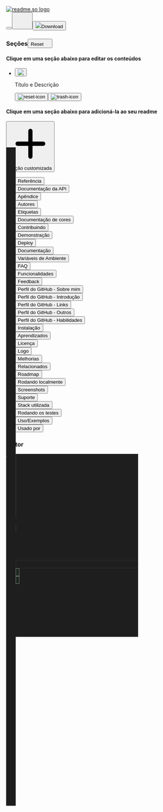<!DOCTYPE html>
<!-- saved from url=(0027)https://readme.so/pt/editor -->
<html lang="pt" class=" "><head><meta http-equiv="Content-Type" content="text/html; charset=UTF-8"><meta name="viewport" content="width=device-width"><title>readme.so</title><meta name="robots" content="index,follow"><meta name="googlebot" content="index,follow"><meta name="description" content="Use readme.so&#39;s markdown editor and templates to easily create a ReadMe for your projects"><meta name="twitter:card" content="summary"><meta name="twitter:creator" content="@katherinecodes"><meta property="og:url" content="https://readme.so/"><meta property="og:type" content="website"><meta property="og:title" content="readme.so"><meta property="og:description" content="Use readme.so&#39;s markdown editor and templates to easily create a ReadMe for your projects"><meta property="og:image" content="https://readme.so/readme.png"><meta property="og:image:alt" content="Og Image Alt"><meta property="og:image:width" content="375"><meta property="og:image:height" content="375"><meta property="og:locale" content="en_US"><meta property="og:site_name" content="readme.so"><meta property="keywords" content="readme, easiest, create, markdown, git, github, gitlab"><meta name="theme_color" content="#10B981"><link rel="icon" href="https://readme.so/favicon.ico"><link rel="apple-touch-icon" href="https://readme.so/icons/icon-96x96.png" sizes="96x96"><link rel="manifest" href="https://readme.so/manifest.json"><link rel="preconnect" href="https://fonts.gstatic.com/"><link href="./Readme_files/css2" rel="stylesheet" data-optimized-fonts="true"><script data-name="BMC-Widget" data-cfasync="false" src="./Readme_files/widget.prod.min.js.baixados" data-id="katherinecodes" data-description="Support me on Buy me a coffee!" data-message="" data-color="#FFDD00" data-position="Right" data-x_margin="18" data-y_margin="18"></script><meta name="next-head-count" content="26"><link rel="preload" href="./Readme_files/4a32bf1cf9c9b8b82adf.css" as="style"><link rel="stylesheet" href="./Readme_files/4a32bf1cf9c9b8b82adf.css" data-n-g=""><noscript data-n-css=""></noscript><script defer="" nomodule="" src="./Readme_files/polyfills-a40ef1678bae11e696dba45124eadd70.js.baixados"></script><script src="./Readme_files/webpack-ebc1b47f59cee5bd8f0c.js.baixados" defer=""></script><script src="./Readme_files/framework-2191d16384373197bc0a.js.baixados" defer=""></script><script src="./Readme_files/main-8e8f2a2e7e8a35d50ead.js.baixados" defer=""></script><script src="./Readme_files/_app-93e10cfef9decaa84aa3.js.baixados" defer=""></script><script src="./Readme_files/index-6c72ee565f5c8e2fda1d.js.baixados" defer=""></script><script src="./Readme_files/_buildManifest.js.baixados" defer=""></script><script src="./Readme_files/_ssgManifest.js.baixados" defer=""></script><style id="__jsx-3962524832">#nprogress{pointer-events:none;}#nprogress .bar{background:#10b981;position:fixed;z-index:9999;top:0;left:0;width:100%;height:4px;}#nprogress .peg{display:block;position:absolute;right:0px;width:100px;height:100%;box-shadow:0 0 10px #10b981,0 0 5px #10b981;opacity:1;-webkit-transform:rotate(3deg) translate(0px,-4px);-ms-transform:rotate(3deg) translate(0px,-4px);-webkit-transform:rotate(3deg) translate(0px,-4px);-ms-transform:rotate(3deg) translate(0px,-4px);transform:rotate(3deg) translate(0px,-4px);}#nprogress .spinner{display:block;position:fixed;z-index:1031;top:15px;right:15px;}#nprogress .spinner-icon{width:18px;height:18px;box-sizing:border-box;border:solid 2px transparent;border-top-color:#10b981;border-left-color:#10b981;border-radius:50%;-webkit-animation:nprogresss-spinner 400ms linear infinite;-webkit-animation:nprogress-spinner 400ms linear infinite;animation:nprogress-spinner 400ms linear infinite;}.nprogress-custom-parent{overflow:hidden;position:relative;}.nprogress-custom-parent #nprogress .spinner,.nprogress-custom-parent #nprogress .bar{position:absolute;}@-webkit-keyframes nprogress-spinner{0%{-webkit-transform:rotate(0deg);}100%{-webkit-transform:rotate(360deg);}}@-webkit-keyframes nprogress-spinner{0%{-webkit-transform:rotate(0deg);-ms-transform:rotate(0deg);transform:rotate(0deg);}100%{-webkit-transform:rotate(360deg);-ms-transform:rotate(360deg);transform:rotate(360deg);}}@keyframes nprogress-spinner{0%{-webkit-transform:rotate(0deg);-ms-transform:rotate(0deg);transform:rotate(0deg);}100%{-webkit-transform:rotate(360deg);-ms-transform:rotate(360deg);transform:rotate(360deg);}}</style><link as="script" rel="prefetch" href="./Readme_files/index-6c72ee565f5c8e2fda1d.js.baixados"><link as="script" rel="prefetch" href="./Readme_files/821-1cd67c3d186e2b79ae7c.js.baixados"><link rel="stylesheet" type="text/css" data-name="vs/editor/editor.main" href="./Readme_files/editor.main.css"><link as="script" rel="prefetch" href="./Readme_files/editor-e19d9a6d6437e00b0574.js.baixados"><script async="async" type="text/javascript" src="./Readme_files/editor.main.js.baixados"></script><script async="async" type="text/javascript" src="./Readme_files/editor.main.nls.js.baixados"></script><script async="async" type="text/javascript" src="./Readme_files/markdown.js.baixados"></script><style type="text/css" media="screen" class="monaco-colors">.codicon-add:before { content: '\ea60'; }
.codicon-plus:before { content: '\ea60'; }
.codicon-gist-new:before { content: '\ea60'; }
.codicon-repo-create:before { content: '\ea60'; }
.codicon-lightbulb:before { content: '\ea61'; }
.codicon-light-bulb:before { content: '\ea61'; }
.codicon-repo:before { content: '\ea62'; }
.codicon-repo-delete:before { content: '\ea62'; }
.codicon-gist-fork:before { content: '\ea63'; }
.codicon-repo-forked:before { content: '\ea63'; }
.codicon-git-pull-request:before { content: '\ea64'; }
.codicon-git-pull-request-abandoned:before { content: '\ea64'; }
.codicon-record-keys:before { content: '\ea65'; }
.codicon-keyboard:before { content: '\ea65'; }
.codicon-tag:before { content: '\ea66'; }
.codicon-tag-add:before { content: '\ea66'; }
.codicon-tag-remove:before { content: '\ea66'; }
.codicon-person:before { content: '\ea67'; }
.codicon-person-add:before { content: '\ea67'; }
.codicon-person-follow:before { content: '\ea67'; }
.codicon-person-outline:before { content: '\ea67'; }
.codicon-person-filled:before { content: '\ea67'; }
.codicon-git-branch:before { content: '\ea68'; }
.codicon-git-branch-create:before { content: '\ea68'; }
.codicon-git-branch-delete:before { content: '\ea68'; }
.codicon-source-control:before { content: '\ea68'; }
.codicon-mirror:before { content: '\ea69'; }
.codicon-mirror-public:before { content: '\ea69'; }
.codicon-star:before { content: '\ea6a'; }
.codicon-star-add:before { content: '\ea6a'; }
.codicon-star-delete:before { content: '\ea6a'; }
.codicon-star-empty:before { content: '\ea6a'; }
.codicon-comment:before { content: '\ea6b'; }
.codicon-comment-add:before { content: '\ea6b'; }
.codicon-alert:before { content: '\ea6c'; }
.codicon-warning:before { content: '\ea6c'; }
.codicon-search:before { content: '\ea6d'; }
.codicon-search-save:before { content: '\ea6d'; }
.codicon-log-out:before { content: '\ea6e'; }
.codicon-sign-out:before { content: '\ea6e'; }
.codicon-log-in:before { content: '\ea6f'; }
.codicon-sign-in:before { content: '\ea6f'; }
.codicon-eye:before { content: '\ea70'; }
.codicon-eye-unwatch:before { content: '\ea70'; }
.codicon-eye-watch:before { content: '\ea70'; }
.codicon-circle-filled:before { content: '\ea71'; }
.codicon-primitive-dot:before { content: '\ea71'; }
.codicon-close-dirty:before { content: '\ea71'; }
.codicon-debug-breakpoint:before { content: '\ea71'; }
.codicon-debug-breakpoint-disabled:before { content: '\ea71'; }
.codicon-debug-hint:before { content: '\ea71'; }
.codicon-primitive-square:before { content: '\ea72'; }
.codicon-edit:before { content: '\ea73'; }
.codicon-pencil:before { content: '\ea73'; }
.codicon-info:before { content: '\ea74'; }
.codicon-issue-opened:before { content: '\ea74'; }
.codicon-gist-private:before { content: '\ea75'; }
.codicon-git-fork-private:before { content: '\ea75'; }
.codicon-lock:before { content: '\ea75'; }
.codicon-mirror-private:before { content: '\ea75'; }
.codicon-close:before { content: '\ea76'; }
.codicon-remove-close:before { content: '\ea76'; }
.codicon-x:before { content: '\ea76'; }
.codicon-repo-sync:before { content: '\ea77'; }
.codicon-sync:before { content: '\ea77'; }
.codicon-clone:before { content: '\ea78'; }
.codicon-desktop-download:before { content: '\ea78'; }
.codicon-beaker:before { content: '\ea79'; }
.codicon-microscope:before { content: '\ea79'; }
.codicon-vm:before { content: '\ea7a'; }
.codicon-device-desktop:before { content: '\ea7a'; }
.codicon-file:before { content: '\ea7b'; }
.codicon-file-text:before { content: '\ea7b'; }
.codicon-more:before { content: '\ea7c'; }
.codicon-ellipsis:before { content: '\ea7c'; }
.codicon-kebab-horizontal:before { content: '\ea7c'; }
.codicon-mail-reply:before { content: '\ea7d'; }
.codicon-reply:before { content: '\ea7d'; }
.codicon-organization:before { content: '\ea7e'; }
.codicon-organization-filled:before { content: '\ea7e'; }
.codicon-organization-outline:before { content: '\ea7e'; }
.codicon-new-file:before { content: '\ea7f'; }
.codicon-file-add:before { content: '\ea7f'; }
.codicon-new-folder:before { content: '\ea80'; }
.codicon-file-directory-create:before { content: '\ea80'; }
.codicon-trash:before { content: '\ea81'; }
.codicon-trashcan:before { content: '\ea81'; }
.codicon-history:before { content: '\ea82'; }
.codicon-clock:before { content: '\ea82'; }
.codicon-folder:before { content: '\ea83'; }
.codicon-file-directory:before { content: '\ea83'; }
.codicon-symbol-folder:before { content: '\ea83'; }
.codicon-logo-github:before { content: '\ea84'; }
.codicon-mark-github:before { content: '\ea84'; }
.codicon-github:before { content: '\ea84'; }
.codicon-terminal:before { content: '\ea85'; }
.codicon-console:before { content: '\ea85'; }
.codicon-repl:before { content: '\ea85'; }
.codicon-zap:before { content: '\ea86'; }
.codicon-symbol-event:before { content: '\ea86'; }
.codicon-error:before { content: '\ea87'; }
.codicon-stop:before { content: '\ea87'; }
.codicon-variable:before { content: '\ea88'; }
.codicon-symbol-variable:before { content: '\ea88'; }
.codicon-array:before { content: '\ea8a'; }
.codicon-symbol-array:before { content: '\ea8a'; }
.codicon-symbol-module:before { content: '\ea8b'; }
.codicon-symbol-package:before { content: '\ea8b'; }
.codicon-symbol-namespace:before { content: '\ea8b'; }
.codicon-symbol-object:before { content: '\ea8b'; }
.codicon-symbol-method:before { content: '\ea8c'; }
.codicon-symbol-function:before { content: '\ea8c'; }
.codicon-symbol-constructor:before { content: '\ea8c'; }
.codicon-symbol-boolean:before { content: '\ea8f'; }
.codicon-symbol-null:before { content: '\ea8f'; }
.codicon-symbol-numeric:before { content: '\ea90'; }
.codicon-symbol-number:before { content: '\ea90'; }
.codicon-symbol-structure:before { content: '\ea91'; }
.codicon-symbol-struct:before { content: '\ea91'; }
.codicon-symbol-parameter:before { content: '\ea92'; }
.codicon-symbol-type-parameter:before { content: '\ea92'; }
.codicon-symbol-key:before { content: '\ea93'; }
.codicon-symbol-text:before { content: '\ea93'; }
.codicon-symbol-reference:before { content: '\ea94'; }
.codicon-go-to-file:before { content: '\ea94'; }
.codicon-symbol-enum:before { content: '\ea95'; }
.codicon-symbol-value:before { content: '\ea95'; }
.codicon-symbol-ruler:before { content: '\ea96'; }
.codicon-symbol-unit:before { content: '\ea96'; }
.codicon-activate-breakpoints:before { content: '\ea97'; }
.codicon-archive:before { content: '\ea98'; }
.codicon-arrow-both:before { content: '\ea99'; }
.codicon-arrow-down:before { content: '\ea9a'; }
.codicon-arrow-left:before { content: '\ea9b'; }
.codicon-arrow-right:before { content: '\ea9c'; }
.codicon-arrow-small-down:before { content: '\ea9d'; }
.codicon-arrow-small-left:before { content: '\ea9e'; }
.codicon-arrow-small-right:before { content: '\ea9f'; }
.codicon-arrow-small-up:before { content: '\eaa0'; }
.codicon-arrow-up:before { content: '\eaa1'; }
.codicon-bell:before { content: '\eaa2'; }
.codicon-bold:before { content: '\eaa3'; }
.codicon-book:before { content: '\eaa4'; }
.codicon-bookmark:before { content: '\eaa5'; }
.codicon-debug-breakpoint-conditional-unverified:before { content: '\eaa6'; }
.codicon-debug-breakpoint-conditional:before { content: '\eaa7'; }
.codicon-debug-breakpoint-conditional-disabled:before { content: '\eaa7'; }
.codicon-debug-breakpoint-data-unverified:before { content: '\eaa8'; }
.codicon-debug-breakpoint-data:before { content: '\eaa9'; }
.codicon-debug-breakpoint-data-disabled:before { content: '\eaa9'; }
.codicon-debug-breakpoint-log-unverified:before { content: '\eaaa'; }
.codicon-debug-breakpoint-log:before { content: '\eaab'; }
.codicon-debug-breakpoint-log-disabled:before { content: '\eaab'; }
.codicon-briefcase:before { content: '\eaac'; }
.codicon-broadcast:before { content: '\eaad'; }
.codicon-browser:before { content: '\eaae'; }
.codicon-bug:before { content: '\eaaf'; }
.codicon-calendar:before { content: '\eab0'; }
.codicon-case-sensitive:before { content: '\eab1'; }
.codicon-check:before { content: '\eab2'; }
.codicon-checklist:before { content: '\eab3'; }
.codicon-chevron-down:before { content: '\eab4'; }
.codicon-chevron-left:before { content: '\eab5'; }
.codicon-chevron-right:before { content: '\eab6'; }
.codicon-chevron-up:before { content: '\eab7'; }
.codicon-chrome-close:before { content: '\eab8'; }
.codicon-chrome-maximize:before { content: '\eab9'; }
.codicon-chrome-minimize:before { content: '\eaba'; }
.codicon-chrome-restore:before { content: '\eabb'; }
.codicon-circle-outline:before { content: '\eabc'; }
.codicon-debug-breakpoint-unverified:before { content: '\eabc'; }
.codicon-circle-slash:before { content: '\eabd'; }
.codicon-circuit-board:before { content: '\eabe'; }
.codicon-clear-all:before { content: '\eabf'; }
.codicon-clippy:before { content: '\eac0'; }
.codicon-close-all:before { content: '\eac1'; }
.codicon-cloud-download:before { content: '\eac2'; }
.codicon-cloud-upload:before { content: '\eac3'; }
.codicon-code:before { content: '\eac4'; }
.codicon-collapse-all:before { content: '\eac5'; }
.codicon-color-mode:before { content: '\eac6'; }
.codicon-comment-discussion:before { content: '\eac7'; }
.codicon-compare-changes:before { content: '\eafd'; }
.codicon-credit-card:before { content: '\eac9'; }
.codicon-dash:before { content: '\eacc'; }
.codicon-dashboard:before { content: '\eacd'; }
.codicon-database:before { content: '\eace'; }
.codicon-debug-continue:before { content: '\eacf'; }
.codicon-debug-disconnect:before { content: '\ead0'; }
.codicon-debug-pause:before { content: '\ead1'; }
.codicon-debug-restart:before { content: '\ead2'; }
.codicon-debug-start:before { content: '\ead3'; }
.codicon-debug-step-into:before { content: '\ead4'; }
.codicon-debug-step-out:before { content: '\ead5'; }
.codicon-debug-step-over:before { content: '\ead6'; }
.codicon-debug-stop:before { content: '\ead7'; }
.codicon-debug:before { content: '\ead8'; }
.codicon-device-camera-video:before { content: '\ead9'; }
.codicon-device-camera:before { content: '\eada'; }
.codicon-device-mobile:before { content: '\eadb'; }
.codicon-diff-added:before { content: '\eadc'; }
.codicon-diff-ignored:before { content: '\eadd'; }
.codicon-diff-modified:before { content: '\eade'; }
.codicon-diff-removed:before { content: '\eadf'; }
.codicon-diff-renamed:before { content: '\eae0'; }
.codicon-diff:before { content: '\eae1'; }
.codicon-discard:before { content: '\eae2'; }
.codicon-editor-layout:before { content: '\eae3'; }
.codicon-empty-window:before { content: '\eae4'; }
.codicon-exclude:before { content: '\eae5'; }
.codicon-extensions:before { content: '\eae6'; }
.codicon-eye-closed:before { content: '\eae7'; }
.codicon-file-binary:before { content: '\eae8'; }
.codicon-file-code:before { content: '\eae9'; }
.codicon-file-media:before { content: '\eaea'; }
.codicon-file-pdf:before { content: '\eaeb'; }
.codicon-file-submodule:before { content: '\eaec'; }
.codicon-file-symlink-directory:before { content: '\eaed'; }
.codicon-file-symlink-file:before { content: '\eaee'; }
.codicon-file-zip:before { content: '\eaef'; }
.codicon-files:before { content: '\eaf0'; }
.codicon-filter:before { content: '\eaf1'; }
.codicon-flame:before { content: '\eaf2'; }
.codicon-fold-down:before { content: '\eaf3'; }
.codicon-fold-up:before { content: '\eaf4'; }
.codicon-fold:before { content: '\eaf5'; }
.codicon-folder-active:before { content: '\eaf6'; }
.codicon-folder-opened:before { content: '\eaf7'; }
.codicon-gear:before { content: '\eaf8'; }
.codicon-gift:before { content: '\eaf9'; }
.codicon-gist-secret:before { content: '\eafa'; }
.codicon-gist:before { content: '\eafb'; }
.codicon-git-commit:before { content: '\eafc'; }
.codicon-git-compare:before { content: '\eafd'; }
.codicon-git-merge:before { content: '\eafe'; }
.codicon-github-action:before { content: '\eaff'; }
.codicon-github-alt:before { content: '\eb00'; }
.codicon-globe:before { content: '\eb01'; }
.codicon-grabber:before { content: '\eb02'; }
.codicon-graph:before { content: '\eb03'; }
.codicon-gripper:before { content: '\eb04'; }
.codicon-heart:before { content: '\eb05'; }
.codicon-home:before { content: '\eb06'; }
.codicon-horizontal-rule:before { content: '\eb07'; }
.codicon-hubot:before { content: '\eb08'; }
.codicon-inbox:before { content: '\eb09'; }
.codicon-issue-closed:before { content: '\eb0a'; }
.codicon-issue-reopened:before { content: '\eb0b'; }
.codicon-issues:before { content: '\eb0c'; }
.codicon-italic:before { content: '\eb0d'; }
.codicon-jersey:before { content: '\eb0e'; }
.codicon-json:before { content: '\eb0f'; }
.codicon-kebab-vertical:before { content: '\eb10'; }
.codicon-key:before { content: '\eb11'; }
.codicon-law:before { content: '\eb12'; }
.codicon-lightbulb-autofix:before { content: '\eb13'; }
.codicon-link-external:before { content: '\eb14'; }
.codicon-link:before { content: '\eb15'; }
.codicon-list-ordered:before { content: '\eb16'; }
.codicon-list-unordered:before { content: '\eb17'; }
.codicon-live-share:before { content: '\eb18'; }
.codicon-loading:before { content: '\eb19'; }
.codicon-location:before { content: '\eb1a'; }
.codicon-mail-read:before { content: '\eb1b'; }
.codicon-mail:before { content: '\eb1c'; }
.codicon-markdown:before { content: '\eb1d'; }
.codicon-megaphone:before { content: '\eb1e'; }
.codicon-mention:before { content: '\eb1f'; }
.codicon-milestone:before { content: '\eb20'; }
.codicon-mortar-board:before { content: '\eb21'; }
.codicon-move:before { content: '\eb22'; }
.codicon-multiple-windows:before { content: '\eb23'; }
.codicon-mute:before { content: '\eb24'; }
.codicon-no-newline:before { content: '\eb25'; }
.codicon-note:before { content: '\eb26'; }
.codicon-octoface:before { content: '\eb27'; }
.codicon-open-preview:before { content: '\eb28'; }
.codicon-package:before { content: '\eb29'; }
.codicon-paintcan:before { content: '\eb2a'; }
.codicon-pin:before { content: '\eb2b'; }
.codicon-play:before { content: '\eb2c'; }
.codicon-run:before { content: '\eb2c'; }
.codicon-plug:before { content: '\eb2d'; }
.codicon-preserve-case:before { content: '\eb2e'; }
.codicon-preview:before { content: '\eb2f'; }
.codicon-project:before { content: '\eb30'; }
.codicon-pulse:before { content: '\eb31'; }
.codicon-question:before { content: '\eb32'; }
.codicon-quote:before { content: '\eb33'; }
.codicon-radio-tower:before { content: '\eb34'; }
.codicon-reactions:before { content: '\eb35'; }
.codicon-references:before { content: '\eb36'; }
.codicon-refresh:before { content: '\eb37'; }
.codicon-regex:before { content: '\eb38'; }
.codicon-remote-explorer:before { content: '\eb39'; }
.codicon-remote:before { content: '\eb3a'; }
.codicon-remove:before { content: '\eb3b'; }
.codicon-replace-all:before { content: '\eb3c'; }
.codicon-replace:before { content: '\eb3d'; }
.codicon-repo-clone:before { content: '\eb3e'; }
.codicon-repo-force-push:before { content: '\eb3f'; }
.codicon-repo-pull:before { content: '\eb40'; }
.codicon-repo-push:before { content: '\eb41'; }
.codicon-report:before { content: '\eb42'; }
.codicon-request-changes:before { content: '\eb43'; }
.codicon-rocket:before { content: '\eb44'; }
.codicon-root-folder-opened:before { content: '\eb45'; }
.codicon-root-folder:before { content: '\eb46'; }
.codicon-rss:before { content: '\eb47'; }
.codicon-ruby:before { content: '\eb48'; }
.codicon-save-all:before { content: '\eb49'; }
.codicon-save-as:before { content: '\eb4a'; }
.codicon-save:before { content: '\eb4b'; }
.codicon-screen-full:before { content: '\eb4c'; }
.codicon-screen-normal:before { content: '\eb4d'; }
.codicon-search-stop:before { content: '\eb4e'; }
.codicon-server:before { content: '\eb50'; }
.codicon-settings-gear:before { content: '\eb51'; }
.codicon-settings:before { content: '\eb52'; }
.codicon-shield:before { content: '\eb53'; }
.codicon-smiley:before { content: '\eb54'; }
.codicon-sort-precedence:before { content: '\eb55'; }
.codicon-split-horizontal:before { content: '\eb56'; }
.codicon-split-vertical:before { content: '\eb57'; }
.codicon-squirrel:before { content: '\eb58'; }
.codicon-star-full:before { content: '\eb59'; }
.codicon-star-half:before { content: '\eb5a'; }
.codicon-symbol-class:before { content: '\eb5b'; }
.codicon-symbol-color:before { content: '\eb5c'; }
.codicon-symbol-constant:before { content: '\eb5d'; }
.codicon-symbol-enum-member:before { content: '\eb5e'; }
.codicon-symbol-field:before { content: '\eb5f'; }
.codicon-symbol-file:before { content: '\eb60'; }
.codicon-symbol-interface:before { content: '\eb61'; }
.codicon-symbol-keyword:before { content: '\eb62'; }
.codicon-symbol-misc:before { content: '\eb63'; }
.codicon-symbol-operator:before { content: '\eb64'; }
.codicon-symbol-property:before { content: '\eb65'; }
.codicon-wrench:before { content: '\eb65'; }
.codicon-wrench-subaction:before { content: '\eb65'; }
.codicon-symbol-snippet:before { content: '\eb66'; }
.codicon-tasklist:before { content: '\eb67'; }
.codicon-telescope:before { content: '\eb68'; }
.codicon-text-size:before { content: '\eb69'; }
.codicon-three-bars:before { content: '\eb6a'; }
.codicon-thumbsdown:before { content: '\eb6b'; }
.codicon-thumbsup:before { content: '\eb6c'; }
.codicon-tools:before { content: '\eb6d'; }
.codicon-triangle-down:before { content: '\eb6e'; }
.codicon-triangle-left:before { content: '\eb6f'; }
.codicon-triangle-right:before { content: '\eb70'; }
.codicon-triangle-up:before { content: '\eb71'; }
.codicon-twitter:before { content: '\eb72'; }
.codicon-unfold:before { content: '\eb73'; }
.codicon-unlock:before { content: '\eb74'; }
.codicon-unmute:before { content: '\eb75'; }
.codicon-unverified:before { content: '\eb76'; }
.codicon-verified:before { content: '\eb77'; }
.codicon-versions:before { content: '\eb78'; }
.codicon-vm-active:before { content: '\eb79'; }
.codicon-vm-outline:before { content: '\eb7a'; }
.codicon-vm-running:before { content: '\eb7b'; }
.codicon-watch:before { content: '\eb7c'; }
.codicon-whitespace:before { content: '\eb7d'; }
.codicon-whole-word:before { content: '\eb7e'; }
.codicon-window:before { content: '\eb7f'; }
.codicon-word-wrap:before { content: '\eb80'; }
.codicon-zoom-in:before { content: '\eb81'; }
.codicon-zoom-out:before { content: '\eb82'; }
.codicon-list-filter:before { content: '\eb83'; }
.codicon-list-flat:before { content: '\eb84'; }
.codicon-list-selection:before { content: '\eb85'; }
.codicon-selection:before { content: '\eb85'; }
.codicon-list-tree:before { content: '\eb86'; }
.codicon-debug-breakpoint-function-unverified:before { content: '\eb87'; }
.codicon-debug-breakpoint-function:before { content: '\eb88'; }
.codicon-debug-breakpoint-function-disabled:before { content: '\eb88'; }
.codicon-debug-stackframe-active:before { content: '\eb89'; }
.codicon-debug-stackframe-dot:before { content: '\eb8a'; }
.codicon-debug-stackframe:before { content: '\eb8b'; }
.codicon-debug-stackframe-focused:before { content: '\eb8b'; }
.codicon-debug-breakpoint-unsupported:before { content: '\eb8c'; }
.codicon-symbol-string:before { content: '\eb8d'; }
.codicon-debug-reverse-continue:before { content: '\eb8e'; }
.codicon-debug-step-back:before { content: '\eb8f'; }
.codicon-debug-restart-frame:before { content: '\eb90'; }
.codicon-call-incoming:before { content: '\eb92'; }
.codicon-call-outgoing:before { content: '\eb93'; }
.codicon-menu:before { content: '\eb94'; }
.codicon-expand-all:before { content: '\eb95'; }
.codicon-feedback:before { content: '\eb96'; }
.codicon-group-by-ref-type:before { content: '\eb97'; }
.codicon-ungroup-by-ref-type:before { content: '\eb98'; }
.codicon-account:before { content: '\eb99'; }
.codicon-bell-dot:before { content: '\eb9a'; }
.codicon-debug-console:before { content: '\eb9b'; }
.codicon-library:before { content: '\eb9c'; }
.codicon-output:before { content: '\eb9d'; }
.codicon-run-all:before { content: '\eb9e'; }
.codicon-sync-ignored:before { content: '\eb9f'; }
.codicon-pinned:before { content: '\eba0'; }
.codicon-github-inverted:before { content: '\eba1'; }
.codicon-debug-alt:before { content: '\eb91'; }
.codicon-server-process:before { content: '\eba2'; }
.codicon-server-environment:before { content: '\eba3'; }
.codicon-pass:before { content: '\eba4'; }
.codicon-stop-circle:before { content: '\eba5'; }
.codicon-play-circle:before { content: '\eba6'; }
.codicon-record:before { content: '\eba7'; }
.codicon-debug-alt-small:before { content: '\eba8'; }
.codicon-vm-connect:before { content: '\eba9'; }
.codicon-cloud:before { content: '\ebaa'; }
.codicon-merge:before { content: '\ebab'; }
.codicon-export:before { content: '\ebac'; }
.codicon-graph-left:before { content: '\ebad'; }
.codicon-magnet:before { content: '\ebae'; }
.codicon-notebook:before { content: '\ebaf'; }
.codicon-redo:before { content: '\ebb0'; }
.codicon-check-all:before { content: '\ebb1'; }
.codicon-pinned-dirty:before { content: '\ebb2'; }
.codicon-pass-filled:before { content: '\ebb3'; }
.codicon-circle-large-filled:before { content: '\ebb4'; }
.codicon-circle-large-outline:before { content: '\ebb5'; }
.codicon-combine:before { content: '\ebb6'; }
.codicon-gather:before { content: '\ebb6'; }
.codicon-table:before { content: '\ebb7'; }
.codicon-variable-group:before { content: '\ebb8'; }
.codicon-type-hierarchy:before { content: '\ebb9'; }
.codicon-type-hierarchy-sub:before { content: '\ebba'; }
.codicon-type-hierarchy-super:before { content: '\ebbb'; }
.codicon-git-pull-request-create:before { content: '\ebbc'; }
.codicon-run-above:before { content: '\ebbd'; }
.codicon-run-below:before { content: '\ebbe'; }
.codicon-notebook-template:before { content: '\ebbf'; }
.codicon-debug-rerun:before { content: '\ebc0'; }
.codicon-drop-down-button:before { content: '\eab4'; }
.codicon-tree-item-expanded:before { content: '\eab4'; }
.codicon-tree-filter-on-type-on:before { content: '\eb83'; }
.codicon-tree-filter-on-type-off:before { content: '\eb85'; }
.codicon-tree-filter-clear:before { content: '\ea76'; }
.codicon-tree-item-loading:before { content: '\eb19'; }
.codicon-scrollbar-button-left:before { content: '\eb6f'; }
.codicon-scrollbar-button-right:before { content: '\eb70'; }
.codicon-scrollbar-button-up:before { content: '\eb71'; }
.codicon-scrollbar-button-down:before { content: '\eb6e'; }
.codicon-menu-selection:before { content: '\eab2'; }
.codicon-menu-submenu:before { content: '\eab6'; }
.codicon-quick-input-back:before { content: '\ea9b'; }
.codicon-widget-close:before { content: '\ea76'; }
.codicon-diff-review-insert:before { content: '\ea60'; }
.codicon-diff-review-remove:before { content: '\eb3b'; }
.codicon-diff-review-close:before { content: '\ea76'; }
.codicon-diff-insert:before { content: '\ea60'; }
.codicon-diff-remove:before { content: '\eb3b'; }
.codicon-find-selection:before { content: '\eb85'; }
.codicon-find-collapsed:before { content: '\eab6'; }
.codicon-find-expanded:before { content: '\eab4'; }
.codicon-find-replace:before { content: '\eb3d'; }
.codicon-find-replace-all:before { content: '\eb3c'; }
.codicon-find-previous-match:before { content: '\eaa1'; }
.codicon-find-next-match:before { content: '\ea9a'; }
.codicon-folding-expanded:before { content: '\eab4'; }
.codicon-folding-collapsed:before { content: '\eab6'; }
.codicon-marker-navigation-next:before { content: '\eab4'; }
.codicon-marker-navigation-previous:before { content: '\eab7'; }
.codicon-parameter-hints-next:before { content: '\eab4'; }
.codicon-parameter-hints-previous:before { content: '\eab7'; }
.codicon-suggest-more-info:before { content: '\eab6'; }
.monaco-editor .minimap-slider .minimap-slider-horizontal { background: rgba(121, 121, 121, 0.2); }
.monaco-editor .minimap-slider:hover .minimap-slider-horizontal { background: rgba(100, 100, 100, 0.35); }
.monaco-editor .minimap-slider.active .minimap-slider-horizontal { background: rgba(191, 191, 191, 0.2); }
.monaco-editor .minimap-shadow-visible { box-shadow: #000000 -6px 0 6px -6px inset; }
.monaco-editor .scroll-decoration { box-shadow: #000000 0 6px 6px -6px inset; }
.monaco-editor .focused .selected-text { background-color: #264f78; }
.monaco-editor .selected-text { background-color: #3a3d41; }
.monaco-editor, .monaco-editor-background, .monaco-editor .inputarea.ime-input { background-color: #1e1e1e; }
.monaco-editor, .monaco-editor .inputarea.ime-input { color: #d4d4d4; }
.monaco-editor .margin { background-color: #1e1e1e; }
.monaco-editor .rangeHighlight { background-color: rgba(255, 255, 255, 0.04); }
.monaco-editor .symbolHighlight { background-color: rgba(234, 92, 0, 0.33); }
.monaco-editor .mtkw { color: rgba(227, 228, 226, 0.16) !important; }
.monaco-editor .mtkz { color: rgba(227, 228, 226, 0.16) !important; }
.monaco-editor .view-overlays .current-line { border: 2px solid #282828; }
.monaco-editor .margin-view-overlays .current-line-margin { border: 2px solid #282828; }
.monaco-editor .lines-content .cigr { box-shadow: 1px 0 0 0 #404040 inset; }
.monaco-editor .lines-content .cigra { box-shadow: 1px 0 0 0 #707070 inset; }
.monaco-editor .line-numbers { color: #858585; }
.monaco-editor .line-numbers.active-line-number { color: #c6c6c6; }
.monaco-editor .view-ruler { box-shadow: 1px 0 0 0 #5a5a5a inset; }
.monaco-editor .cursors-layer .cursor { background-color: #aeafad; border-color: #aeafad; color: #515052; }
.monaco-editor.vs .valueSetReplacement { outline: solid 2px #888888; }

		.monaco-editor .contentWidgets .codicon.codicon-light-bulb {
			color: #ffcc00;
			background-color: rgba(30, 30, 30, 0.7);
		}

		.monaco-editor .contentWidgets .codicon.codicon-lightbulb-autofix {
			color: #75beff;
			background-color: rgba(30, 30, 30, 0.7);
		}
.monaco-editor .codelens-decoration { color: #999999; }
.monaco-editor .codelens-decoration .codicon { color: #999999; }
.monaco-editor .codelens-decoration > a:hover { color: #4e94ce !important; }
.monaco-editor .codelens-decoration > a:hover .codicon { color: #4e94ce !important; }
.monaco-editor .findOptionsWidget { background-color: #252526; }
.monaco-editor .findOptionsWidget { color: #cccccc; }
.monaco-editor .findOptionsWidget { box-shadow: 0 0 8px 2px rgba(0, 0, 0, 0.36); }
.codicon.codicon-symbol-array { color: #cccccc; }
.codicon.codicon-symbol-boolean { color: #cccccc; }
.codicon.codicon-symbol-class { color: #ee9d28; }
.codicon.codicon-symbol-method { color: #b180d7; }
.codicon.codicon-symbol-color { color: #cccccc; }
.codicon.codicon-symbol-constant { color: #cccccc; }
.codicon.codicon-symbol-constructor { color: #b180d7; }

			.codicon.codicon-symbol-value,.codicon.codicon-symbol-enum { color: #ee9d28; }
.codicon.codicon-symbol-enum-member { color: #75beff; }
.codicon.codicon-symbol-event { color: #ee9d28; }
.codicon.codicon-symbol-field { color: #75beff; }
.codicon.codicon-symbol-file { color: #cccccc; }
.codicon.codicon-symbol-folder { color: #cccccc; }
.codicon.codicon-symbol-function { color: #b180d7; }
.codicon.codicon-symbol-interface { color: #75beff; }
.codicon.codicon-symbol-key { color: #cccccc; }
.codicon.codicon-symbol-keyword { color: #cccccc; }
.codicon.codicon-symbol-module { color: #cccccc; }
.codicon.codicon-symbol-namespace { color: #cccccc; }
.codicon.codicon-symbol-null { color: #cccccc; }
.codicon.codicon-symbol-number { color: #cccccc; }
.codicon.codicon-symbol-object { color: #cccccc; }
.codicon.codicon-symbol-operator { color: #cccccc; }
.codicon.codicon-symbol-package { color: #cccccc; }
.codicon.codicon-symbol-property { color: #cccccc; }
.codicon.codicon-symbol-reference { color: #cccccc; }
.codicon.codicon-symbol-snippet { color: #cccccc; }
.codicon.codicon-symbol-string { color: #cccccc; }
.codicon.codicon-symbol-struct { color: #cccccc; }
.codicon.codicon-symbol-text { color: #cccccc; }
.codicon.codicon-symbol-type-parameter { color: #cccccc; }
.codicon.codicon-symbol-unit { color: #cccccc; }
.codicon.codicon-symbol-variable { color: #75beff; }
.monaco-editor .squiggly-error { background: url("data:image/svg+xml,%3Csvg%20xmlns%3D'http%3A%2F%2Fwww.w3.org%2F2000%2Fsvg'%20viewBox%3D'0%200%206%203'%20enable-background%3D'new%200%200%206%203'%20height%3D'3'%20width%3D'6'%3E%3Cg%20fill%3D'%23f48771'%3E%3Cpolygon%20points%3D'5.5%2C0%202.5%2C3%201.1%2C3%204.1%2C0'%2F%3E%3Cpolygon%20points%3D'4%2C0%206%2C2%206%2C0.6%205.4%2C0'%2F%3E%3Cpolygon%20points%3D'0%2C2%201%2C3%202.4%2C3%200%2C0.6'%2F%3E%3C%2Fg%3E%3C%2Fsvg%3E") repeat-x bottom left; }
.monaco-editor .squiggly-warning { background: url("data:image/svg+xml,%3Csvg%20xmlns%3D'http%3A%2F%2Fwww.w3.org%2F2000%2Fsvg'%20viewBox%3D'0%200%206%203'%20enable-background%3D'new%200%200%206%203'%20height%3D'3'%20width%3D'6'%3E%3Cg%20fill%3D'%23cca700'%3E%3Cpolygon%20points%3D'5.5%2C0%202.5%2C3%201.1%2C3%204.1%2C0'%2F%3E%3Cpolygon%20points%3D'4%2C0%206%2C2%206%2C0.6%205.4%2C0'%2F%3E%3Cpolygon%20points%3D'0%2C2%201%2C3%202.4%2C3%200%2C0.6'%2F%3E%3C%2Fg%3E%3C%2Fsvg%3E") repeat-x bottom left; }
.monaco-editor .squiggly-info { background: url("data:image/svg+xml,%3Csvg%20xmlns%3D'http%3A%2F%2Fwww.w3.org%2F2000%2Fsvg'%20viewBox%3D'0%200%206%203'%20enable-background%3D'new%200%200%206%203'%20height%3D'3'%20width%3D'6'%3E%3Cg%20fill%3D'%2375beff'%3E%3Cpolygon%20points%3D'5.5%2C0%202.5%2C3%201.1%2C3%204.1%2C0'%2F%3E%3Cpolygon%20points%3D'4%2C0%206%2C2%206%2C0.6%205.4%2C0'%2F%3E%3Cpolygon%20points%3D'0%2C2%201%2C3%202.4%2C3%200%2C0.6'%2F%3E%3C%2Fg%3E%3C%2Fsvg%3E") repeat-x bottom left; }
.monaco-editor .squiggly-hint { background: url("data:image/svg+xml,%3Csvg%20xmlns%3D%22http%3A%2F%2Fwww.w3.org%2F2000%2Fsvg%22%20height%3D%223%22%20width%3D%2212%22%3E%3Cg%20fill%3D%22rgba(238%2C%20238%2C%20238%2C%200.7)%22%3E%3Ccircle%20cx%3D%221%22%20cy%3D%221%22%20r%3D%221%22%2F%3E%3Ccircle%20cx%3D%225%22%20cy%3D%221%22%20r%3D%221%22%2F%3E%3Ccircle%20cx%3D%229%22%20cy%3D%221%22%20r%3D%221%22%2F%3E%3C%2Fg%3E%3C%2Fsvg%3E") no-repeat bottom left; }
.monaco-editor.showUnused .squiggly-inline-unnecessary { opacity: 0.667; }
.monaco-editor.showDeprecated .squiggly-inline-deprecated { text-decoration: line-through; text-decoration-color: #d4d4d4}
.monaco-editor .bracket-match { background-color: rgba(0, 100, 0, 0.1); }
.monaco-editor .bracket-match { border: 1px solid #888888; }
.monaco-editor .linked-editing-decoration { background: rgba(255, 0, 0, 0.3); border-left-color: rgba(255, 0, 0, 0.3); }
.monaco-editor .detected-link-active { color: #4e94ce !important; }
.monaco-editor .monaco-editor-overlaymessage .anchor.below { border-top-color: #007acc; }
.monaco-editor .monaco-editor-overlaymessage .anchor.top { border-bottom-color: #007acc; }
.monaco-editor .monaco-editor-overlaymessage .message { border: 1px solid #007acc; }
.monaco-editor .monaco-editor-overlaymessage .message { background-color: #063b49; }
.monaco-editor .focused .selectionHighlight { background-color: rgba(173, 214, 255, 0.15); }
.monaco-editor .selectionHighlight { background-color: rgba(173, 214, 255, 0.07); }
.monaco-editor .wordHighlight { background-color: rgba(87, 87, 87, 0.72); }
.monaco-editor .wordHighlightStrong { background-color: rgba(0, 73, 114, 0.72); }
.monaco-editor .accessibilityHelpWidget { background-color: #252526; }
.monaco-editor .accessibilityHelpWidget { color: #cccccc; }
.monaco-editor .accessibilityHelpWidget { box-shadow: 0 2px 8px rgba(0, 0, 0, 0.36); }
.monaco-editor .tokens-inspect-widget { border: 1px solid #454545; }
.monaco-editor .tokens-inspect-widget .tokens-inspect-separator { background-color: #454545; }
.monaco-editor .tokens-inspect-widget { background-color: #252526; }
.monaco-editor .tokens-inspect-widget { color: #cccccc; }

			.monaco-editor .zone-widget .codicon.codicon-error,
			.markers-panel .marker-icon.codicon.codicon-error,
			.extensions-viewlet > .extensions .codicon.codicon-error {
				color: #f48771;
			}
		

			.monaco-editor .zone-widget .codicon.codicon-warning,
			.markers-panel .marker-icon.codicon.codicon-warning,
			.extensions-viewlet > .extensions .codicon.codicon-warning,
			.extension-editor .codicon.codicon-warning {
				color: #cca700;
			}
		

			.monaco-editor .zone-widget .codicon.codicon-info,
			.markers-panel .marker-icon.codicon.codicon-info,
			.extensions-viewlet > .extensions .codicon.codicon-info,
			.extension-editor .codicon.codicon-info {
				color: #75beff;
			}
		
.monaco-editor .marker-widget a { color: #3794ff; }
.monaco-editor .marker-widget a.code-link span:hover { color: #3794ff; }
.monaco-editor .reference-zone-widget .ref-tree .referenceMatch .highlight { background-color: rgba(234, 92, 0, 0.3); }
.monaco-editor .reference-zone-widget .preview .reference-decoration { background-color: rgba(255, 143, 0, 0.6); }
.monaco-editor .reference-zone-widget .ref-tree { background-color: #252526; }
.monaco-editor .reference-zone-widget .ref-tree { color: #bbbbbb; }
.monaco-editor .reference-zone-widget .ref-tree .reference-file { color: #ffffff; }
.monaco-editor .reference-zone-widget .ref-tree .monaco-list:focus .monaco-list-rows > .monaco-list-row.selected:not(.highlighted) { background-color: rgba(51, 153, 255, 0.2); }
.monaco-editor .reference-zone-widget .ref-tree .monaco-list:focus .monaco-list-rows > .monaco-list-row.selected:not(.highlighted) { color: #ffffff !important; }
.monaco-editor .reference-zone-widget .preview .monaco-editor .monaco-editor-background,.monaco-editor .reference-zone-widget .preview .monaco-editor .inputarea.ime-input {	background-color: #001f33;}
.monaco-editor .reference-zone-widget .preview .monaco-editor .margin {	background-color: #001f33;}
.monaco-editor .goto-definition-link { color: #4e94ce !important; }
.monaco-editor .snippet-placeholder { background-color: rgba(124, 124, 124, 0.3); outline-color: transparent; }
.monaco-editor .finish-snippet-placeholder { background-color: transparent; outline-color: #525252; }
.monaco-diff-editor .diff-review-line-number { color: #858585; }
.monaco-diff-editor .diff-review-shadow { box-shadow: #000000 0 -6px 6px -6px inset; }
.monaco-editor .line-insert, .monaco-editor .char-insert { background-color: rgba(155, 185, 85, 0.2); }
.monaco-diff-editor .line-insert, .monaco-diff-editor .char-insert { background-color: rgba(155, 185, 85, 0.2); }
.monaco-editor .inline-added-margin-view-zone { background-color: rgba(155, 185, 85, 0.2); }
.monaco-editor .line-delete, .monaco-editor .char-delete { background-color: rgba(255, 0, 0, 0.2); }
.monaco-diff-editor .line-delete, .monaco-diff-editor .char-delete { background-color: rgba(255, 0, 0, 0.2); }
.monaco-editor .inline-deleted-margin-view-zone { background-color: rgba(255, 0, 0, 0.2); }
.monaco-diff-editor.side-by-side .editor.modified { box-shadow: -6px 0 5px -5px #000000; }

			.monaco-diff-editor .diffViewport {
				background: rgba(121, 121, 121, 0.4);
			}
		

			.monaco-diff-editor .diffViewport:hover {
				background: rgba(100, 100, 100, 0.7);
			}
		

			.monaco-diff-editor .diffViewport:active {
				background: rgba(191, 191, 191, 0.4);
			}
		

	.monaco-editor .diagonal-fill {
		background-image: linear-gradient(
			-45deg,
			rgba(204, 204, 204, 0.2) 12.5%,
			#0000 12.5%, #0000 50%,
			rgba(204, 204, 204, 0.2) 50%, rgba(204, 204, 204, 0.2) 62.5%,
			#0000 62.5%, #0000 100%
		);
		background-size: 8px 8px;
	}
	
.monaco-editor .findMatch { background-color: rgba(234, 92, 0, 0.33); }
.monaco-editor .currentFindMatch { background-color: #515c6a; }
.monaco-editor .findScope { background-color: rgba(58, 61, 65, 0.4); }
.monaco-editor .find-widget { background-color: #252526; }
.monaco-editor .find-widget { box-shadow: 0 0 8px 2px rgba(0, 0, 0, 0.36); }
.monaco-editor .find-widget { color: #cccccc; }
.monaco-editor .find-widget.no-results .matchesCount { color: #f48771; }
.monaco-editor .find-widget .monaco-sash { background-color: #454545; }
.monaco-editor .find-widget .monaco-inputbox.synthetic-focus { outline-color: #007fd4; }
.monaco-editor .folded-background { background-color: rgba(38, 79, 120, 0.3); }

		.monaco-editor .cldr.codicon.codicon-folding-expanded,
		.monaco-editor .cldr.codicon.codicon-folding-collapsed {
			color: #c5c5c5 !important;
		}
		
.monaco-hover .hover-contents a.code-link span:hover { color: #3794ff; }
.monaco-editor .hoverHighlight { background-color: rgba(38, 79, 120, 0.25); }
.monaco-editor .monaco-hover { background-color: #252526; }
.monaco-editor .monaco-hover { border: 1px solid #454545; }
.monaco-editor .monaco-hover .hover-row:not(:first-child):not(:empty) { border-top: 1px solid rgba(69, 69, 69, 0.5); }
.monaco-editor .monaco-hover hr { border-top: 1px solid rgba(69, 69, 69, 0.5); }
.monaco-editor .monaco-hover hr { border-bottom: 0px solid rgba(69, 69, 69, 0.5); }
.monaco-editor .monaco-hover a { color: #3794ff; }
.monaco-editor .monaco-hover { color: #cccccc; }
.monaco-editor .monaco-hover .hover-row .actions { background-color: #2c2c2d; }
.monaco-editor .monaco-hover code { background-color: rgba(10, 10, 10, 0.4); }
.monaco-editor .parameter-hints-widget { border: 1px solid #454545; }
.monaco-editor .parameter-hints-widget.multiple .body { border-left: 1px solid rgba(69, 69, 69, 0.5); }
.monaco-editor .parameter-hints-widget .signature.has-docs { border-bottom: 1px solid rgba(69, 69, 69, 0.5); }
.monaco-editor .parameter-hints-widget { background-color: #252526; }
.monaco-editor .parameter-hints-widget a { color: #3794ff; }
.monaco-editor .parameter-hints-widget { color: #cccccc; }
.monaco-editor .parameter-hints-widget code { background-color: rgba(10, 10, 10, 0.4); }
.monaco-editor .suggest-widget .monaco-list .monaco-list-row .monaco-highlighted-label .highlight { color: #0097fb; }
.monaco-editor .suggest-widget, .monaco-editor .suggest-details { color: #d4d4d4; }
.monaco-editor .suggest-details a { color: #3794ff; }
.monaco-editor .suggest-details code { background-color: rgba(10, 10, 10, 0.4); }

.mtk1 { color: #d4d4d4; }
.mtk2 { color: #1e1e1e; }
.mtk3 { color: #cc6666; }
.mtk4 { color: #9cdcfe; }
.mtk5 { color: #ce9178; }
.mtk6 { color: #b5cea8; }
.mtk7 { color: #608b4e; }
.mtk8 { color: #569cd6; }
.mtk9 { color: #dcdcdc; }
.mtk10 { color: #808080; }
.mtk11 { color: #f44747; }
.mtk12 { color: #c586c0; }
.mtk13 { color: #a79873; }
.mtk14 { color: #dd6a6f; }
.mtk15 { color: #5bb498; }
.mtk16 { color: #909090; }
.mtk17 { color: #778899; }
.mtk18 { color: #ff00ff; }
.mtk19 { color: #b46695; }
.mtk20 { color: #ff0000; }
.mtk21 { color: #4f76ac; }
.mtk22 { color: #3dc9b0; }
.mtk23 { color: #74b0df; }
.mtk24 { color: #4864aa; }
.mtki { font-style: italic; }
.mtkb { font-weight: bold; }
.mtku { text-decoration: underline; text-underline-position: under; }</style><style type="text/css" media="screen">
		.monaco-editor .codelens-decoration._ee1f61 { line-height: 19px; font-size: 12px; padding-right: 6px; font-feature-settings: "liga" off, "calt" off }
		.monaco-editor .codelens-decoration._ee1f61 span.codicon { line-height: 19px; font-size: 12px; }
		</style><script async="async" type="text/javascript" src="./Readme_files/python.js.baixados"></script></head><body><div id="__next"><div class="w-full h-full"><nav class="flex justify-between p-4 bg-gray-800 align-center w-full"><a class="focus:outline-none focus:ring-2 focus:ring-emerald-400 flex items-center" href="https://readme.so/pt"><img class="w-auto h-12" src="./Readme_files/readme.svg" alt="readme.so logo"></a><div class="flex flex-row-reverse md:flex-row"><button class="focus:outline-none focus:ring-2 focus:ring-emerald-400"><svg class="w-10 h-10 md:hidden fill-current text-emerald-500" viewBox="0 0 512 512"><title>Menu</title><path fill="none" stroke="currentColor" stroke-linecap="round" stroke-miterlimit="10" stroke-width="30" d="M80 160h352M80 256h352M80 352h352"></path></svg></button><button aria-label="Color Mode" class="toggle-dark-mode focus:outline-none transition transform motion-reduce:transition-none motion-reduce:transform-none  pr-4"><div style="display: inline-block; max-width: 100%; overflow: hidden; position: relative; box-sizing: border-box; margin: 0px;"><div style="box-sizing: border-box; display: block; max-width: 100%;"><img alt="" aria-hidden="true" src="data:image/svg+xml;base64,PHN2ZyB3aWR0aD0iNDAiIGhlaWdodD0iNDAiIHhtbG5zPSJodHRwOi8vd3d3LnczLm9yZy8yMDAwL3N2ZyIgdmVyc2lvbj0iMS4xIi8+" style="max-width: 100%; display: block; margin: 0px; border: none; padding: 0px;"></div><img alt="light" src="./Readme_files/toggle_moon.svg" decoding="async" data-nimg="intrinsic" class="w-auto h-8 mr-2" srcset="/_next/image?url=%2Ftoggle_moon.svg&amp;w=48&amp;q=75 1x, /_next/image?url=%2Ftoggle_moon.svg&amp;w=96&amp;q=75 2x" style="position: absolute; inset: 0px; box-sizing: border-box; padding: 0px; border: none; margin: auto; display: block; width: 0px; height: 0px; min-width: 100%; max-width: 100%; min-height: 100%; max-height: 100%;"><noscript></noscript></div></button><button type="button" aria-label="Download Markdown" class="flex flex-row relative items-center mr-4 md:mr-0 px-4 py-2 text-sm font-bold tracking-wide text-white border border-transparent rounded-md shadow-sm bg-emerald-500 hover:bg-emerald-400 focus:outline-none focus:ring-2 focus:ring-offset-2 focus:ring-offset-gray-800 focus:ring-emerald-500"><img class="w-auto h-6 cursor-pointer" src="./Readme_files/download.svg"><span class="hidden md:inline-block ml-2">Download</span></button></div></nav><div class="flex md:px-6 md:pt-6 "><div class="flex flex-0 drawer-height absolute md:static p-6 md:p-0 bg-white dark:bg-gray-800 md:bg-transparent shadow md:shadow-none z-10 md:z-0
        transform  transition-transform duration-500 ease-in-out -translate-x-full md:transform-none"><div class="sections w-80"><h3 class="px-1 text-sm font-medium border-b-2 border-transparent text-emerald-500 whitespace-nowrap focus:outline-none">Seções<button class="focus:outline-none float-right" type="button"><span class="pl-2 float-right">Reset</span><div style="display: inline-block; max-width: 100%; overflow: hidden; position: relative; box-sizing: border-box; margin: 0px;"><div style="box-sizing: border-box; display: block; max-width: 100%;"><img alt="" aria-hidden="true" src="data:image/svg+xml;base64,PHN2ZyB3aWR0aD0iMTYiIGhlaWdodD0iMTYiIHhtbG5zPSJodHRwOi8vd3d3LnczLm9yZy8yMDAwL3N2ZyIgdmVyc2lvbj0iMS4xIi8+" style="max-width: 100%; display: block; margin: 0px; border: none; padding: 0px;"></div><img alt="Delete" src="./Readme_files/reset.svg" decoding="async" data-nimg="intrinsic" class="w-auto h-5 inline-block" srcset="/_next/image?url=%2Freset.svg&amp;w=16&amp;q=75 1x, /_next/image?url=%2Freset.svg&amp;w=32&amp;q=75 2x" style="position: absolute; inset: 0px; box-sizing: border-box; padding: 0px; border: none; margin: auto; display: block; width: 0px; height: 0px; min-width: 100%; max-width: 100%; min-height: 100%; max-height: 100%;"><noscript></noscript></div></button></h3><div class="px-3 pr-4 overflow-y-scroll full-screen"><h4 class="mb-3 text-xs leading-6 text-gray-900 dark:text-gray-300">Clique em uma seção abaixo para editar os conteúdos</h4><ul class="mb-12 space-y-3"><li role="button" tabindex="0" aria-disabled="false" aria-roledescription="sortable" aria-describedby="DndDescribedBy-0" class="bg-white dark:bg-gray-200 shadow rounded-md pl-1 pr-14 py-2 flex items-center cursor-pointer focus:outline-none focus:ring-2 focus:ring-offset-2 focus:ring-emerald-400 relative select-none ring-2 ring-emerald-400"><button type="button" class="mr-1 focus:outline-none focus:ring-2 focus:ring-offset-2 focus:ring-emerald-400"><img class="w-5 h-5" src="./Readme_files/drag.svg"></button><p>Título e Descrição</p><button class="focus:outline-none focus:ring-2 focus:ring-offset-2 focus:ring-emerald-400 absolute right-8" type="button" aria-label="Reset section"><img class="w-auto h-5" src="./Readme_files/reset(1).svg" alt="reset-icon"></button><button class="focus:outline-none focus:ring-2 focus:ring-offset-2 focus:ring-emerald-400 absolute right-2" type="button" aria-label="Delete section"><img class="w-auto h-5" src="./Readme_files/trash.svg" alt="trash-icon"></button></li><div id="DndDescribedBy-0" style="display: none;">
    To pick up a draggable item, press the space bar.
    While dragging, use the arrow keys to move the item.
    Press space again to drop the item in its new position, or press escape to cancel.
  </div><div id="DndLiveRegion-0" role="status" aria-live="assertive" aria-atomic="true" style="position: fixed; width: 1px; height: 1px; margin: -1px; border: 0px; padding: 0px; overflow: hidden; clip: rect(0px, 0px, 0px, 0px); clip-path: inset(100%); white-space: nowrap;"></div></ul><h4 class="mb-3 text-xs leading-6 text-gray-900 dark:text-gray-300 overflow-ellipsis">Clique em uma seção abaixo para adicioná-la ao seu readme</h4><div class="mb-3"><button class="flex items-center justify-center block w-full h-full py-2 pl-3 pr-6 bg-white dark:bg-gray-200 font-bold rounded-md shadow cursor-pointer focus:outline-none focus:ring-2 focus:ring-offset-2 focus:ring-emerald-400" type="button"><svg xmlns="http://www.w3.org/2000/svg" class="h-5 w-5" viewBox="0 0 20 20" fill="currentColor"><path fill-rule="evenodd" d="M10 3a1 1 0 011 1v5h5a1 1 0 110 2h-5v5a1 1 0 11-2 0v-5H4a1 1 0 110-2h5V4a1 1 0 011-1z" clip-rule="evenodd"></path></svg><span class="ml-1">Seção customizada</span></button></div><ul class="mb-12 space-y-3"><li><button class="flex items-center block w-full h-full py-2 pl-3 pr-6 bg-white dark:bg-gray-200 rounded-md shadow cursor-pointer focus:outline-none focus:ring-2 focus:ring-offset-2 focus:ring-emerald-400" type="button"><span>Referência</span></button></li><li><button class="flex items-center block w-full h-full py-2 pl-3 pr-6 bg-white dark:bg-gray-200 rounded-md shadow cursor-pointer focus:outline-none focus:ring-2 focus:ring-offset-2 focus:ring-emerald-400" type="button"><span>Documentação da API</span></button></li><li><button class="flex items-center block w-full h-full py-2 pl-3 pr-6 bg-white dark:bg-gray-200 rounded-md shadow cursor-pointer focus:outline-none focus:ring-2 focus:ring-offset-2 focus:ring-emerald-400" type="button"><span>Apêndice</span></button></li><li><button class="flex items-center block w-full h-full py-2 pl-3 pr-6 bg-white dark:bg-gray-200 rounded-md shadow cursor-pointer focus:outline-none focus:ring-2 focus:ring-offset-2 focus:ring-emerald-400" type="button"><span>Autores</span></button></li><li><button class="flex items-center block w-full h-full py-2 pl-3 pr-6 bg-white dark:bg-gray-200 rounded-md shadow cursor-pointer focus:outline-none focus:ring-2 focus:ring-offset-2 focus:ring-emerald-400" type="button"><span>Etiquetas</span></button></li><li><button class="flex items-center block w-full h-full py-2 pl-3 pr-6 bg-white dark:bg-gray-200 rounded-md shadow cursor-pointer focus:outline-none focus:ring-2 focus:ring-offset-2 focus:ring-emerald-400" type="button"><span>Documentação de cores</span></button></li><li><button class="flex items-center block w-full h-full py-2 pl-3 pr-6 bg-white dark:bg-gray-200 rounded-md shadow cursor-pointer focus:outline-none focus:ring-2 focus:ring-offset-2 focus:ring-emerald-400" type="button"><span>Contribuindo</span></button></li><li><button class="flex items-center block w-full h-full py-2 pl-3 pr-6 bg-white dark:bg-gray-200 rounded-md shadow cursor-pointer focus:outline-none focus:ring-2 focus:ring-offset-2 focus:ring-emerald-400" type="button"><span>Demonstração</span></button></li><li><button class="flex items-center block w-full h-full py-2 pl-3 pr-6 bg-white dark:bg-gray-200 rounded-md shadow cursor-pointer focus:outline-none focus:ring-2 focus:ring-offset-2 focus:ring-emerald-400" type="button"><span>Deploy</span></button></li><li><button class="flex items-center block w-full h-full py-2 pl-3 pr-6 bg-white dark:bg-gray-200 rounded-md shadow cursor-pointer focus:outline-none focus:ring-2 focus:ring-offset-2 focus:ring-emerald-400" type="button"><span>Documentação</span></button></li><li><button class="flex items-center block w-full h-full py-2 pl-3 pr-6 bg-white dark:bg-gray-200 rounded-md shadow cursor-pointer focus:outline-none focus:ring-2 focus:ring-offset-2 focus:ring-emerald-400" type="button"><span>Variáveis de Ambiente</span></button></li><li><button class="flex items-center block w-full h-full py-2 pl-3 pr-6 bg-white dark:bg-gray-200 rounded-md shadow cursor-pointer focus:outline-none focus:ring-2 focus:ring-offset-2 focus:ring-emerald-400" type="button"><span>FAQ</span></button></li><li><button class="flex items-center block w-full h-full py-2 pl-3 pr-6 bg-white dark:bg-gray-200 rounded-md shadow cursor-pointer focus:outline-none focus:ring-2 focus:ring-offset-2 focus:ring-emerald-400" type="button"><span>Funcionalidades</span></button></li><li><button class="flex items-center block w-full h-full py-2 pl-3 pr-6 bg-white dark:bg-gray-200 rounded-md shadow cursor-pointer focus:outline-none focus:ring-2 focus:ring-offset-2 focus:ring-emerald-400" type="button"><span>Feedback</span></button></li><li><button class="flex items-center block w-full h-full py-2 pl-3 pr-6 bg-white dark:bg-gray-200 rounded-md shadow cursor-pointer focus:outline-none focus:ring-2 focus:ring-offset-2 focus:ring-emerald-400" type="button"><span>Perfil do GitHub - Sobre mim</span></button></li><li><button class="flex items-center block w-full h-full py-2 pl-3 pr-6 bg-white dark:bg-gray-200 rounded-md shadow cursor-pointer focus:outline-none focus:ring-2 focus:ring-offset-2 focus:ring-emerald-400" type="button"><span>Perfil do GitHub - Introdução</span></button></li><li><button class="flex items-center block w-full h-full py-2 pl-3 pr-6 bg-white dark:bg-gray-200 rounded-md shadow cursor-pointer focus:outline-none focus:ring-2 focus:ring-offset-2 focus:ring-emerald-400" type="button"><span>Perfil do GitHub - Links</span></button></li><li><button class="flex items-center block w-full h-full py-2 pl-3 pr-6 bg-white dark:bg-gray-200 rounded-md shadow cursor-pointer focus:outline-none focus:ring-2 focus:ring-offset-2 focus:ring-emerald-400" type="button"><span>Perfil do GitHub - Outros</span></button></li><li><button class="flex items-center block w-full h-full py-2 pl-3 pr-6 bg-white dark:bg-gray-200 rounded-md shadow cursor-pointer focus:outline-none focus:ring-2 focus:ring-offset-2 focus:ring-emerald-400" type="button"><span>Perfil do GitHub - Habilidades</span></button></li><li><button class="flex items-center block w-full h-full py-2 pl-3 pr-6 bg-white dark:bg-gray-200 rounded-md shadow cursor-pointer focus:outline-none focus:ring-2 focus:ring-offset-2 focus:ring-emerald-400" type="button"><span>Instalação</span></button></li><li><button class="flex items-center block w-full h-full py-2 pl-3 pr-6 bg-white dark:bg-gray-200 rounded-md shadow cursor-pointer focus:outline-none focus:ring-2 focus:ring-offset-2 focus:ring-emerald-400" type="button"><span>Aprendizados</span></button></li><li><button class="flex items-center block w-full h-full py-2 pl-3 pr-6 bg-white dark:bg-gray-200 rounded-md shadow cursor-pointer focus:outline-none focus:ring-2 focus:ring-offset-2 focus:ring-emerald-400" type="button"><span>Licença</span></button></li><li><button class="flex items-center block w-full h-full py-2 pl-3 pr-6 bg-white dark:bg-gray-200 rounded-md shadow cursor-pointer focus:outline-none focus:ring-2 focus:ring-offset-2 focus:ring-emerald-400" type="button"><span>Logo</span></button></li><li><button class="flex items-center block w-full h-full py-2 pl-3 pr-6 bg-white dark:bg-gray-200 rounded-md shadow cursor-pointer focus:outline-none focus:ring-2 focus:ring-offset-2 focus:ring-emerald-400" type="button"><span>Melhorias</span></button></li><li><button class="flex items-center block w-full h-full py-2 pl-3 pr-6 bg-white dark:bg-gray-200 rounded-md shadow cursor-pointer focus:outline-none focus:ring-2 focus:ring-offset-2 focus:ring-emerald-400" type="button"><span>Relacionados</span></button></li><li><button class="flex items-center block w-full h-full py-2 pl-3 pr-6 bg-white dark:bg-gray-200 rounded-md shadow cursor-pointer focus:outline-none focus:ring-2 focus:ring-offset-2 focus:ring-emerald-400" type="button"><span>Roadmap</span></button></li><li><button class="flex items-center block w-full h-full py-2 pl-3 pr-6 bg-white dark:bg-gray-200 rounded-md shadow cursor-pointer focus:outline-none focus:ring-2 focus:ring-offset-2 focus:ring-emerald-400" type="button"><span>Rodando localmente</span></button></li><li><button class="flex items-center block w-full h-full py-2 pl-3 pr-6 bg-white dark:bg-gray-200 rounded-md shadow cursor-pointer focus:outline-none focus:ring-2 focus:ring-offset-2 focus:ring-emerald-400" type="button"><span>Screenshots</span></button></li><li><button class="flex items-center block w-full h-full py-2 pl-3 pr-6 bg-white dark:bg-gray-200 rounded-md shadow cursor-pointer focus:outline-none focus:ring-2 focus:ring-offset-2 focus:ring-emerald-400" type="button"><span>Suporte</span></button></li><li><button class="flex items-center block w-full h-full py-2 pl-3 pr-6 bg-white dark:bg-gray-200 rounded-md shadow cursor-pointer focus:outline-none focus:ring-2 focus:ring-offset-2 focus:ring-emerald-400" type="button"><span>Stack utilizada</span></button></li><li><button class="flex items-center block w-full h-full py-2 pl-3 pr-6 bg-white dark:bg-gray-200 rounded-md shadow cursor-pointer focus:outline-none focus:ring-2 focus:ring-offset-2 focus:ring-emerald-400" type="button"><span>Rodando os testes</span></button></li><li><button class="flex items-center block w-full h-full py-2 pl-3 pr-6 bg-white dark:bg-gray-200 rounded-md shadow cursor-pointer focus:outline-none focus:ring-2 focus:ring-offset-2 focus:ring-emerald-400" type="button"><span>Uso/Exemplos</span></button></li><li><button class="flex items-center block w-full h-full py-2 pl-3 pr-6 bg-white dark:bg-gray-200 rounded-md shadow cursor-pointer focus:outline-none focus:ring-2 focus:ring-offset-2 focus:ring-emerald-400" type="button"><span>Usado por</span></button></li></ul></div></div></div><div class="flex flex-1 pt-6 px-6 md:p-0 flex-col md:flex-row"><div class="w-full md:w-1/2 px-3 full-screen"><h3 class="border-transparent whitespace-nowrap px-1 border-b-2 font-medium text-sm focus:outline-none 
    text-emerald-500 ">Editor</h3><section class="rounded-sm border border-gray-500" style="display: flex; position: relative; text-align: initial; width: 100%; height: 100%;"><div class="full-screen" style="width: 100%;" data-keybinding-context="1" data-mode-id="markdown"><div class="monaco-editor no-user-select  showUnused showDeprecated vs-dark" role="code" data-uri="inmemory://model/1" style="width: 360px; height: 497px;"><div data-mprt="3" class="overflow-guard" style="width: 360px; height: 497px;"><div class="margin" role="presentation" aria-hidden="true" style="position: absolute; transform: translate3d(0px, 0px, 0px); contain: strict; top: -833px; height: 1789px; width: 26px;"><div class="glyph-margin" style="left: 0px; width: 0px; height: 1789px;"></div><div class="margin-view-zones" role="presentation" aria-hidden="true" style="position: absolute;"></div><div class="margin-view-overlays" role="presentation" aria-hidden="true" style="position: absolute; width: 26px; font-family: Consolas, &quot;Courier New&quot;, monospace; font-weight: normal; font-size: 14px; font-feature-settings: &quot;liga&quot; 0, &quot;calt&quot; 0; line-height: 19px; letter-spacing: 0px; height: 1618px;"><div style="position:absolute;top:912px;width:100%;height:19px;"></div><div style="position:absolute;top:931px;width:100%;height:19px;"><div class="cldr codicon codicon-folding-expanded" style="left:0px;width:26px;"></div></div><div style="position:absolute;top:950px;width:100%;height:19px;"></div><div style="position:absolute;top:969px;width:100%;height:19px;"></div><div style="position:absolute;top:988px;width:100%;height:19px;"></div><div style="position:absolute;top:1007px;width:100%;height:19px;"><div class="cldr codicon codicon-folding-expanded" style="left:0px;width:26px;"></div></div><div style="position:absolute;top:1026px;width:100%;height:19px;"></div><div style="position:absolute;top:1045px;width:100%;height:19px;"></div><div style="position:absolute;top:1064px;width:100%;height:19px;"></div><div style="position:absolute;top:817px;width:100%;height:19px;"><div class="cldr codicon codicon-folding-expanded" style="left:0px;width:26px;"></div></div><div style="position:absolute;top:836px;width:100%;height:19px;"></div><div style="position:absolute;top:855px;width:100%;height:19px;"><div class="cldr codicon codicon-folding-expanded" style="left:0px;width:26px;"></div></div><div style="position:absolute;top:874px;width:100%;height:19px;"></div><div style="position:absolute;top:893px;width:100%;height:19px;"><div class="cldr codicon codicon-folding-expanded" style="left:0px;width:26px;"></div></div><div style="position: absolute; top: 1083px; width: 100%; height: 19px;"></div><div style="position: absolute; top: 1102px; width: 100%; height: 19px;"></div><div style="position:absolute;top:1121px;width:100%;height:19px;"><div class="current-line current-line-margin-both" style="width:26px; height:19px;"></div></div></div></div><div class="monaco-scrollable-element editor-scrollable vs-dark" role="presentation" data-mprt="5" style="position: absolute; overflow: hidden; left: 26px; height: 497px; width: 334px;"><div class="lines-content monaco-editor-background" style="position: absolute; overflow: hidden; width: 1e+06px; height: 1e+06px; transform: translate3d(0px, 0px, 0px); contain: strict; top: -833px; left: 0px;"><div class="view-overlays" role="presentation" aria-hidden="true" style="position: absolute; height: 0px; width: 3178px;"><div style="position:absolute;top:912px;width:100%;height:19px;"><div class="cigr" style="left:0px;height:19px;width:61.59375px"></div><div class="cigr" style="left:61.59375px;height:19px;width:61.59375px"></div><div class="cigr" style="left:123.1875px;height:19px;width:61.59375px"></div></div><div style="position:absolute;top:931px;width:100%;height:19px;"><div class="cigr" style="left:0px;height:19px;width:61.59375px"></div></div><div style="position:absolute;top:950px;width:100%;height:19px;"><div class="cigr" style="left:0px;height:19px;width:61.59375px"></div><div class="cigr" style="left:61.59375px;height:19px;width:61.59375px"></div></div><div style="position:absolute;top:969px;width:100%;height:19px;"><div class="cigr" style="left:0px;height:19px;width:61.59375px"></div><div class="cigr" style="left:61.59375px;height:19px;width:61.59375px"></div></div><div style="position:absolute;top:988px;width:100%;height:19px;"><div class="cigr" style="left:0px;height:19px;width:61.59375px"></div></div><div style="position:absolute;top:1007px;width:100%;height:19px;"></div><div style="position:absolute;top:1026px;width:100%;height:19px;"><div class="cigr" style="left:0px;height:19px;width:61.59375px"></div></div><div style="position:absolute;top:1045px;width:100%;height:19px;"></div><div style="position:absolute;top:1064px;width:100%;height:19px;"></div><div style="position:absolute;top:817px;width:100%;height:19px;"><div class="cigr" style="left:0px;height:19px;width:61.59375px"></div><div class="cigr" style="left:61.59375px;height:19px;width:61.59375px"></div></div><div style="position:absolute;top:836px;width:100%;height:19px;"><div class="cigr" style="left:0px;height:19px;width:61.59375px"></div><div class="cigr" style="left:61.59375px;height:19px;width:61.59375px"></div><div class="cigr" style="left:123.1875px;height:19px;width:61.59375px"></div></div><div style="position:absolute;top:855px;width:100%;height:19px;"><div class="cigr" style="left:0px;height:19px;width:61.59375px"></div><div class="cigr" style="left:61.59375px;height:19px;width:61.59375px"></div></div><div style="position:absolute;top:874px;width:100%;height:19px;"><div class="cigr" style="left:0px;height:19px;width:61.59375px"></div><div class="cigr" style="left:61.59375px;height:19px;width:61.59375px"></div><div class="cigr" style="left:123.1875px;height:19px;width:61.59375px"></div></div><div style="position:absolute;top:893px;width:100%;height:19px;"><div class="cigr" style="left:0px;height:19px;width:61.59375px"></div><div class="cigr" style="left:61.59375px;height:19px;width:61.59375px"></div></div><div style="position: absolute; top: 1083px; width: 100%; height: 19px;"></div><div style="position: absolute; top: 1102px; width: 100%; height: 19px;"></div><div style="position:absolute;top:1121px;width:100%;height:19px;"><div class="current-line" style="width:3178px; height:19px;"></div><div class="cdr bracket-match" style="left:77px;width:8px;height:19px;"></div><div class="cdr bracket-match" style="left:115px;width:8px;height:19px;"></div></div></div><div role="presentation" aria-hidden="true" class="view-rulers"></div><div class="view-zones" role="presentation" aria-hidden="true" style="position: absolute;"></div><div class="view-lines monaco-mouse-cursor-text" role="presentation" aria-hidden="true" data-mprt="7" style="position: absolute; font-family: Consolas, &quot;Courier New&quot;, monospace; font-weight: normal; font-size: 14px; font-feature-settings: &quot;liga&quot; 0, &quot;calt&quot; 0; line-height: 19px; letter-spacing: 0px; width: 3178px; height: 1618px;"><div style="top:912px;height:19px;" class="view-line"><span><span class="mtk1">&nbsp;&nbsp;&nbsp;&nbsp;&nbsp;&nbsp;&nbsp;&nbsp;&nbsp;&nbsp;&nbsp;&nbsp;&nbsp;&nbsp;&nbsp;&nbsp;&nbsp;&nbsp;&nbsp;&nbsp;print(consultar_By_Setor(funci</span><span class="mtk1">onarios))</span></span></div><div style="top:931px;height:19px;" class="view-line"><span><span class="mtk1">&nbsp;&nbsp;&nbsp;&nbsp;&nbsp;&nbsp;&nbsp;&nbsp;elif&nbsp;menu&nbsp;==&nbsp;0:&nbsp;&nbsp;#&nbsp;sair</span></span></div><div style="top:950px;height:19px;" class="view-line"><span><span class="mtk1">&nbsp;&nbsp;&nbsp;&nbsp;&nbsp;&nbsp;&nbsp;&nbsp;&nbsp;&nbsp;&nbsp;&nbsp;menu&nbsp;=&nbsp;0</span></span></div><div style="top:969px;height:19px;" class="view-line"><span><span class="mtk1">&nbsp;&nbsp;&nbsp;&nbsp;&nbsp;&nbsp;&nbsp;&nbsp;&nbsp;&nbsp;&nbsp;&nbsp;SystemExit()</span></span></div><div style="top:988px;height:19px;" class="view-line"><span><span></span></span></div><div style="top:1007px;height:19px;" class="view-line"><span><span class="mtk1">except&nbsp;Exception&nbsp;as&nbsp;err:</span></span></div><div style="top:1026px;height:19px;" class="view-line"><span><span class="mtk1">&nbsp;&nbsp;&nbsp;&nbsp;print('ERRO&nbsp;PARCEIRO!\n',&nbsp;err)</span></span></div><div style="top:1045px;height:19px;" class="view-line"><span><span class="mtk23">```</span></span></div><div style="top:1064px;height:19px;" class="view-line"><span><span></span></span></div><div style="top:817px;height:19px;" class="view-line"><span><span class="mtk1">&nbsp;&nbsp;&nbsp;&nbsp;&nbsp;&nbsp;&nbsp;&nbsp;&nbsp;&nbsp;&nbsp;&nbsp;&nbsp;&nbsp;&nbsp;&nbsp;elif&nbsp;nav2&nbsp;==&nbsp;0:&nbsp;&nbsp;#&nbsp;Voltar</span></span></div><div style="top:836px;height:19px;" class="view-line"><span><span class="mtk1">&nbsp;&nbsp;&nbsp;&nbsp;&nbsp;&nbsp;&nbsp;&nbsp;&nbsp;&nbsp;&nbsp;&nbsp;&nbsp;&nbsp;&nbsp;&nbsp;&nbsp;&nbsp;&nbsp;&nbsp;i&nbsp;=&nbsp;0</span></span></div><div style="top:855px;height:19px;" class="view-line"><span><span class="mtk1">&nbsp;&nbsp;&nbsp;&nbsp;&nbsp;&nbsp;&nbsp;&nbsp;&nbsp;&nbsp;&nbsp;&nbsp;&nbsp;&nbsp;&nbsp;&nbsp;elif&nbsp;nav2&nbsp;==&nbsp;2:&nbsp;&nbsp;#&nbsp;Consultar&nbsp;By&nbsp;Id</span></span></div><div style="top:874px;height:19px;" class="view-line"><span><span class="mtk1">&nbsp;&nbsp;&nbsp;&nbsp;&nbsp;&nbsp;&nbsp;&nbsp;&nbsp;&nbsp;&nbsp;&nbsp;&nbsp;&nbsp;&nbsp;&nbsp;&nbsp;&nbsp;&nbsp;&nbsp;print(consultar_By_Id(funciona</span><span class="mtk1">rios))</span></span></div><div style="top:893px;height:19px;" class="view-line"><span><span class="mtk1">&nbsp;&nbsp;&nbsp;&nbsp;&nbsp;&nbsp;&nbsp;&nbsp;&nbsp;&nbsp;&nbsp;&nbsp;&nbsp;&nbsp;&nbsp;&nbsp;elif&nbsp;nav2&nbsp;==&nbsp;3:&nbsp;&nbsp;#&nbsp;Consultar&nbsp;By&nbsp;Se</span><span class="mtk1">tor</span></span></div><div style="top: 1083px; height: 19px;" class="view-line"><span><span class="mtk8">##&nbsp;Versionamento</span></span></div><div style="top: 1102px; height: 19px;" class="view-line"><span><span></span></span></div><div style="top:1121px;height:19px;" class="view-line"><span><span class="mtk8">-&nbsp;</span><span class="mtk1">1.0.0.0&nbsp;(beta)</span></span></div></div><div data-mprt="1" class="contentWidgets" style="position: absolute; top: 0px;"></div><div role="presentation" aria-hidden="true" class="cursors-layer cursor-line-style cursor-solid"><div class="cursor monaco-mouse-cursor-text " style="height: 19px; top: 1121px; left: 122px; font-family: Consolas, &quot;Courier New&quot;, monospace; font-weight: normal; font-size: 14px; font-feature-settings: &quot;liga&quot; 0, &quot;calt&quot; 0; line-height: 19px; letter-spacing: 0px; display: block; visibility: hidden; width: 2px;"></div></div></div><div role="presentation" aria-hidden="true" class="invisible scrollbar horizontal fade" style="position: absolute; width: 320px; height: 12px; left: 0px; bottom: 0px;"><div class="slider" style="position: absolute; top: 0px; left: 0px; height: 12px; transform: translate3d(0px, 0px, 0px); contain: strict; width: 33px;"></div></div><canvas class="decorationsOverviewRuler" aria-hidden="true" width="14" height="497" style="position: absolute; transform: translate3d(0px, 0px, 0px); contain: strict; top: 0px; right: 0px; width: 14px; height: 497px;"></canvas><div role="presentation" aria-hidden="true" class="invisible scrollbar vertical fade" style="position: absolute; width: 14px; height: 497px; right: 0px; top: 0px;"><div class="slider" style="position: absolute; top: 256px; left: 0px; width: 14px; transform: translate3d(0px, 0px, 0px); contain: strict; height: 152px;"></div></div></div><div role="presentation" aria-hidden="true" style="width: 360px;" class="scroll-decoration"></div><textarea data-mprt="6" class="inputarea monaco-mouse-cursor-text" wrap="off" autocorrect="off" autocapitalize="off" autocomplete="off" spellcheck="false" aria-label="Editor content;Press Alt+F1 for Accessibility Options." tabindex="0" role="textbox" aria-roledescription="editor" aria-multiline="true" aria-haspopup="false" aria-autocomplete="both" style="font-family: Consolas, &quot;Courier New&quot;, monospace; font-weight: normal; font-size: 14px; font-feature-settings: &quot;liga&quot; 0, &quot;calt&quot; 0; line-height: 19px; letter-spacing: 0px; top: 288px; left: 149px; width: 1px; height: 1px;"></textarea><div class="monaco-editor-background textAreaCover" style="position: absolute; top: 0px; left: 0px; width: 0px; height: 0px;"></div><div data-mprt="4" class="overlayWidgets" style="width: 360px;"><div class="accessibilityHelpWidget" role="dialog" aria-hidden="true" widgetid="editor.contrib.accessibilityHelpWidget" style="display: none; position: absolute;"><div role="document"></div></div><div widgetid="editor.contrib.quickInputWidget" style="position: absolute; top: 0px; right: 50%;"></div><div class="monaco-hover hidden" aria-hidden="true" role="tooltip" widgetid="editor.contrib.modesGlyphHoverWidget" style="position: absolute;"></div></div><div data-mprt="8" class="minimap slider-mouseover" role="presentation" aria-hidden="true" style="position: absolute; left: 0px; width: 0px; height: 497px;"><div class="minimap-shadow-hidden" style="height: 497px;"></div><canvas width="0" height="497" style="position: absolute; left: 0px; width: 0px; height: 497px;"></canvas><canvas class="minimap-decorations-layer" width="0" height="497" style="position: absolute; left: 0px; width: 0px; height: 497px;"></canvas><div class="minimap-slider" style="position: absolute; transform: translate3d(0px, 0px, 0px); contain: strict; width: 0px;"><div class="minimap-slider-horizontal" style="position: absolute; width: 0px; height: 0px;"></div></div></div></div><div data-mprt="2" class="overflowingContentWidgets"><div class="monaco-editor rename-box" widgetid="__renameInputWidget" style="background-color: rgb(37, 37, 38); box-shadow: rgba(0, 0, 0, 0.36) 0px 0px 8px 2px; color: rgb(204, 204, 204); position: absolute; visibility: hidden; max-width: 1319px;"><input class="rename-input" type="text" aria-label="Rename input. Type new name and press Enter to commit." style="font-family: Consolas, &quot;Courier New&quot;, monospace; font-weight: normal; font-size: 14px; background-color: rgb(60, 60, 60); border-width: 0px; border-style: none;"><div class="rename-label" style="font-size: 11.2px;">Enter to Rename, Shift+Enter to Preview</div></div><div class="monaco-hover" tabindex="0" role="tooltip" widgetid="editor.contrib.modesContentHoverWidget" style="position: absolute; visibility: hidden; max-width: 1319px;"><div class="monaco-scrollable-element " role="presentation" style="position: relative; overflow: hidden;"><div class="monaco-hover-content" style="overflow: hidden; font-size: 14px; line-height: 19px; max-height: 250px; max-width: 500px;"></div><div role="presentation" aria-hidden="true" class="invisible scrollbar horizontal" style="position: absolute;"><div class="slider" style="position: absolute; top: 0px; left: 0px; height: 10px; transform: translate3d(0px, 0px, 0px); contain: strict;"></div></div><div role="presentation" aria-hidden="true" class="invisible scrollbar vertical" style="position: absolute;"><div class="slider" style="position: absolute; top: 0px; left: 0px; width: 10px; transform: translate3d(0px, 0px, 0px); contain: strict;"></div></div><div class="shadow"></div><div class="shadow"></div><div class="shadow top-left-corner"></div></div></div><div class="editor-widget suggest-widget" widgetid="editor.widget.suggestWidget" style="background-color: rgb(37, 37, 38); border-color: rgb(69, 69, 69); position: absolute; visibility: hidden; max-width: 1319px; height: 21px; width: 430px; top: 313px; left: 141px;"><div class="monaco-sash vertical" style="left: 428px;"></div><div class="monaco-sash vertical disabled" style="left: -2px;"></div><div class="monaco-sash orthogonal-edge-north horizontal disabled" style="top: -2px;"><div class="orthogonal-drag-handle end"></div></div><div class="monaco-sash orthogonal-edge-south horizontal" style="top: 19px;"><div class="orthogonal-drag-handle end"></div></div><div class="message" aria-hidden="true" style="background-color: rgb(37, 37, 38); border-color: rgb(69, 69, 69); display: none;"></div><div class="tree" style="height: 21px; display: none;" aria-hidden="true"><div class="monaco-list list_id_1 selection-none" tabindex="0" role="listbox" aria-label="Suggest"><div class="monaco-scrollable-element " role="presentation" style="position: relative; overflow: hidden;"><div class="monaco-list-rows" style="transform: translate3d(0px, 0px, 0px); overflow: hidden; height: 0px; left: 0px; top: 0px;"></div><div role="presentation" aria-hidden="true" class="invisible scrollbar horizontal" style="position: absolute; width: 0px; height: 10px; left: 0px; bottom: 0px;"><div class="slider" style="position: absolute; top: 0px; left: 0px; height: 10px; transform: translate3d(0px, 0px, 0px); contain: strict; width: 0px;"></div></div><div role="presentation" aria-hidden="true" class="invisible scrollbar vertical fade" style="position: absolute; width: 10px; height: 21px; right: 0px; top: 0px;"><div class="slider" style="position: absolute; top: 0px; left: 0px; width: 10px; transform: translate3d(0px, 0px, 0px); contain: strict; height: 21px;"></div></div></div><style type="text/css" media="screen">.monaco-list.list_id_1:focus .monaco-list-row.selected { background-color: #094771; }
.monaco-list.list_id_1:focus .monaco-list-row.selected:hover { background-color: #094771; }
.monaco-list.list_id_1:focus .monaco-list-row.selected { color: #ffffff; }

				.monaco-drag-image,
				.monaco-list.list_id_1:focus .monaco-list-row.selected.focused { background-color: #094771; }
			

				.monaco-drag-image,
				.monaco-list.list_id_1:focus .monaco-list-row.selected.focused { color: #ffffff; }
			
.monaco-list.list_id_1 .monaco-list-row.focused { background-color:  #062f4a; }
.monaco-list.list_id_1 .monaco-list-row.focused:hover { background-color:  #062f4a; }
.monaco-list.list_id_1 .monaco-list-row.selected { background-color:  #37373d; }
.monaco-list.list_id_1 .monaco-list-row.selected:hover { background-color:  #37373d; }
.monaco-list.list_id_1:not(.drop-target) .monaco-list-row:hover:not(.selected):not(.focused) { background-color: #2a2d2e; }

				.monaco-drag-image,
				.monaco-list.list_id_1:focus .monaco-list-row.focused { outline: 1px solid #007fd4; outline-offset: -1px; }
			
.monaco-list-type-filter { background-color: #653723 }
.monaco-list-type-filter { border: 1px solid rgba(0, 0, 0, 0); }
.monaco-list-type-filter.no-matches { border: 1px solid #be1100; }
.monaco-list-type-filter { box-shadow: 1px 1px 1px rgba(0, 0, 0, 0.36); }

				.monaco-table:hover > .monaco-split-view2,
				.monaco-table:hover > .monaco-split-view2 .monaco-sash.vertical::before {
					border-color: rgba(204, 204, 204, 0.13);
			}</style></div></div><div class="suggest-status-bar" style="border-top-color: rgb(69, 69, 69); line-height: 19px; display: none;" aria-hidden="true"><div class="monaco-action-bar animated left"><ul class="actions-container" role="toolbar"><li class="action-item menu-entry" role="presentation"><a class="action-label" role="button" title="Insert (Enter)" tabindex="0">Insert (⏎)</a></li></ul></div><div class="monaco-action-bar animated right"><ul class="actions-container" role="toolbar"><li class="action-item menu-entry" role="presentation"><a class="action-label" role="button" title="show more (Ctrl+Space)" tabindex="0">show more (Ctrl+Space)</a></li></ul></div></div></div></div><div class="context-view" aria-hidden="true" style="display: none;"></div></div></div></section></div><div class="px-3 flex-1"><div class="border-b border-gray-200"><nav class="-mb-px flex space-x-8" aria-label="Tabs"><button type="button" class="border-transparent whitespace-nowrap px-1 border-b-2 font-medium text-sm focus:outline-none 
    text-emerald-500 pb-3">Pré-visualização</button><button type="button" class="border-transparent whitespace-nowrap px-1 border-b-2 font-medium text-sm focus:outline-none 
    text-gray-500 hover:text-gray-700 dark:text-gray-300 dark:hover:text-gray-400 pb-3">Código fonte</button></nav></div><div class="h-full preview-width md:w-auto border border-gray-500 rounded-md p-6 preview bg-white full-screen 
      overflow-x-scroll md:overflow-x-auto overflow-y-scroll"><h1>Software Controle de Funcionários</h1><p>O Script RH System apresenta um software para controle de funcionários de forma automatizada com phyton. Projeto com fins educacionais.</p><h1>Tecnologias Utilizadas</h1><ul><li>PHYTON (3.11)</li></ul><h3>Preparando ambiente</h3><p>Não utilizaremos bibliotecas especiais, apenas uma importação.
para utilizar essa importação basta adicionar o seguinte código no inicio do arquivo.</p><pre><code class="language-Python"># Importations
import os</code></pre><h3>Como Executar Arquivo Main.py?</h3><p>Para executar as funções <code>def()</code> é só chamar ela na área de execuções do arquivo.</p><pre><code class="language-Python"># Execução
try:
    menu = 1
    while (menu != 0):
        menu_text = '\n### Menu - Sistema RH ###\n-- Digite o número da ação desejada --\n1 - Adicionar Funcionario\n2 - Remover\n3 - Consultar\n0 - Sair\n'
        menu = int(input(menu_text+'Digite a opção desejada: (integer) \n--&gt;'))
        if menu == 1:  # Adicionar
            print('\n')
            funcionarios = adicionar_funcionario(funcionarios)
            print('\n')
            print('\n', consultar_Todos(funcionarios))
        elif menu == 2:  # Remover
            funcionarios = remover_funcionario(funcionarios)
            print('\n')
            consultar_Todos(funcionarios)
        elif menu == 3:  # Consultar
            nav2 = 1
            while nav2 != 0:
                nav2 = int(input(
                    '\n Função Consultar - Escolha a opção desejada:\n0 - Voltar \n1 - Consultar Todos Funcionarios\n2 - Consultar Por ID\n3 - Consultar por Setor\n--&gt;'))
                if nav2 == 1:  # Consultar Todos Funcionarios
                    print(consultar_Todos(funcionarios))
                elif nav2 == 0:  # Voltar
                    i = 0
                elif nav2 == 2:  # Consultar By Id
                    print(consultar_By_Id(funcionarios))
                elif nav2 == 3:  # Consultar By Setor
                    print(consultar_By_Setor(funcionarios))
        elif menu == 0:  # sair
            menu = 0
            SystemExit()

except Exception as err:
    print('ERRO PARCEIRO!\n', err)</code></pre><h2>Versionamento</h2><ul><li>1.0.0.0 (beta)</li></ul></div></div></div></div></div></div><script id="__NEXT_DATA__" type="application/json">{"props":{"pageProps":{"_nextI18Next":{"initialI18nStore":{"pt":{"common":{"title":"A forma mais fácil de criar um","readme":"README","description":"O nosso simples editor permite adicionar e personalizar facilmente todas as seções que você precisa para o README do seu projeto","get-started":"Comece aqui","made-with-love":"Feito com ","by":" por","language":"Idioma","translation-error":"Tradução incorreta?"},"footer":{}},"en":{"common":{"title":"The easiest way to create a","readme":"README","description":"Our simple editor allows you to quickly add and customize all the sections you need for your project's readme","get-started":"Get Started","made-with-love":"Made with ","by":" by","language":"Language","translation-error":"Incorrect Translation?"},"footer":{}}},"initialLocale":"pt","userConfig":{"i18n":{"defaultLocale":"en","locales":["en","fr","es","it","fil","tr","nl","de","pt","ja","id","sw","bn","ar","hi","tl","cn","ru","uz"]},"default":{"i18n":{"defaultLocale":"en","locales":["en","fr","es","it","fil","tr","nl","de","pt","ja","id","sw","bn","ar","hi","tl","cn","ru","uz"]}}}}},"__N_SSG":true},"page":"/","query":{},"buildId":"RrhZmDkmMD2utS6PCDgYa","isFallback":false,"gsp":true,"locale":"pt","locales":["en","fr","es","it","fil","tr","nl","de","pt","ja","id","sw","bn","ar","hi","tl","cn","ru","uz"],"defaultLocale":"en","scriptLoader":[]}</script><next-route-announcer><p aria-live="assertive" id="__next-route-announcer__" role="alert" style="border: 0px; clip: rect(0px, 0px, 0px, 0px); height: 1px; margin: -1px; overflow: hidden; padding: 0px; position: absolute; width: 1px; white-space: nowrap; overflow-wrap: normal;">readme.so</p></next-route-announcer><script src="./Readme_files/821-1cd67c3d186e2b79ae7c.js.baixados"></script><script src="./Readme_files/editor-e19d9a6d6437e00b0574.js.baixados"></script><script src="./Readme_files/loader.js.baixados"></script><div class="monaco-aria-container"><div class="monaco-alert" role="alert" aria-atomic="true"></div><div class="monaco-alert" role="alert" aria-atomic="true"></div><div class="monaco-status" role="complementary" aria-live="polite" aria-atomic="true"></div><div class="monaco-status" role="complementary" aria-live="polite" aria-atomic="true"></div></div></body></html>